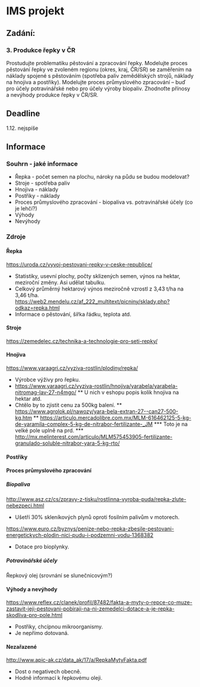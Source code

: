 # IMS projekt

## Zadání:
### 3. Produkce řepky v ČR

Prostudujte problematiku pěstování a zpracování řepky. Modelujte proces pěstování řepky ve zvoleném regionu (okres, kraj, ČR/SR) se zaměřením na náklady spojené s pěstováním (spotřeba paliv zemědělských strojů, náklady na hnojiva a postřiky). Modelujte proces průmyslového zpracování – buď pro účely potravinářské nebo pro účely výroby biopaliv. Zhodnoťte přínosy a nevýhody produkce řepky v ČR/SR.

## Deadline
1.12. nejspíše

## Informace

### Souhrn - jaké informace

* Řepka - počet semen na plochu, nároky na půdu se budou modelovat?
* Stroje - spotřeba paliv
* Hnojiva - náklady
* Postřiky - náklady
* Proces průmyslového zpracování - biopaliva vs. potravinářské účely (co je lehčí?)
* Výhody
* Nevýhody

### Zdroje

#### Řepka
https://uroda.cz/vyvoj-pestovani-repky-v-ceske-republice/
* Statistiky, usevní plochy, počty sklizených semen, výnos na hektar, meziroční změny. Asi udělat tabulku.
* Celkový průměrný hektarový výnos meziročně vzrostl z 3,43 t/ha na 3,46 t/ha.
https://web2.mendelu.cz/af_222_multitext/picniny/sklady.php?odkaz=repka.html
* Informace o pěstování, šířka řádku, teplota atd.
#### Stroje
https://zemedelec.cz/technika-a-technologie-pro-seti-repky/
#### Hnojiva
https://www.yaraagri.cz/vyziva-rostlin/plodiny/repka/
* Výrobce výživy pro řepku.
* https://www.yaraagri.cz/vyziva-rostlin/hnojiva/yarabela/yarabela-nitromag-lav-27-n4mgo/
** U nich v eshopu popis kolik hnojiva na hektar atd.
* Chtělo by to zjistit cenu za 500kg balení.
** https://www.agrolok.pl/nawozy/yara-bela-extran-27--can27-500-kg.htm
** https://articulo.mercadolibre.com.mx/MLM-616462125-5-kg-de-yaramila-complex-5-kg-de-nitrabor-fertilizante-_JM
*** Toto je na velké pole uplně na prd.
*** http://mx.melinterest.com/articulo/MLM575453905-fertilizante-granulado-soluble-nitrabor-yara-5-kg-rto/
#### Postřiky
#### Proces průmyslového zpracování
##### Biopaliva
http://www.asz.cz/cs/zpravy-z-tisku/rostlinna-vyroba-puda/repka-zlute-nebezpeci.html
* Ušetří 30% skleníkových plynů oproti fosilním palivům v motorech.

https://www.euro.cz/byznys/penize-nebo-repka-zbesile-pestovani-energetickych-plodin-nici-pudu-i-podzemni-vodu-1368382
* Dotace pro bioplynky.

##### Potravinářské účely
Řepkový olej (srovnání se slunečnicovým?)

#### Výhody a nevýhody
https://www.reflex.cz/clanek/profil/87482/fakta-a-myty-o-repce-co-muze-zastavit-jeji-pestovani-pobiraji-na-ni-zemedelci-dotace-a-je-repka-skodliva-pro-pole.html
* Postřiky, chcípnou mikroorganismy.
* Je nepřímo dotovaná.

#### Nezařazené
http://www.apic-ak.cz/data_ak/17/a/RepkaMytyFakta.pdf
* Dost o negativech obecně.
* Hodně informací k řepkovému oleji.
